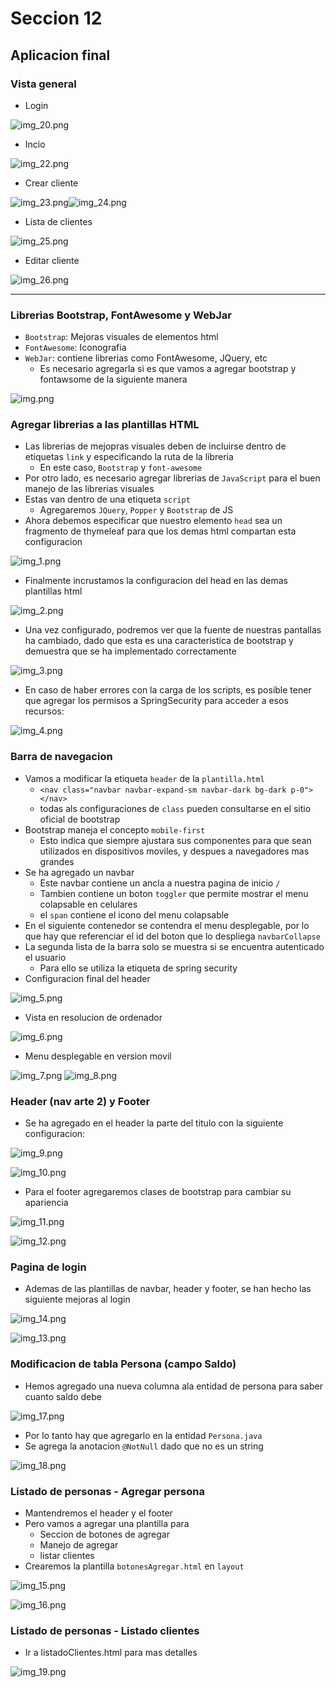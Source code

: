 # Seccion 12
## Aplicacion final

### Vista general
- Login

![img_20.png](img_20.png)

- Incio

![img_22.png](img_22.png)

- Crear cliente

![img_23.png](img_23.png)![img_24.png](img_24.png)

- Lista de clientes

![img_25.png](img_25.png)

- Editar cliente

![img_26.png](img_26.png)

________________________________

### Librerias Bootstrap, FontAwesome y WebJar
- `Bootstrap`: Mejoras visuales de elementos html
- `FontAwesome`: Iconografia
- `WebJar`: contiene librerias como FontAwesome, JQuery, etc
  - Es necesario agregarla si es que vamos a agregar bootstrap y fontawsome de la siguiente manera

![img.png](img.png)

### Agregar librerias a las plantillas HTML
- Las librerias de mejopras visuales deben de incluirse dentro de etiquetas `link` y especificando la ruta de la libreria
  - En este caso, `Bootstrap` y `font-awesome`
- Por otro lado, es necesario agregar librerias de `JavaScript` para el buen manejo de las librerias visuales
- Estas van dentro de una etiqueta `script`
  - Agregaremos `JQuery`, `Popper` y `Bootstrap` de JS
- Ahora debemos especificar que nuestro elemento `head` sea un fragmento de thymeleaf para que los demas html compartan esta configuracion

![img_1.png](img_1.png)

- Finalmente incrustamos la configuracion del head en las demas plantillas html

![img_2.png](img_2.png)

- Una vez configurado, podremos ver que la fuente de nuestras pantallas ha cambiado, dado que esta es una caracteristica de bootstrap y demuestra que se ha implementado correctamente

![img_3.png](img_3.png)

- En caso de haber errores con la carga de los scripts, es posible tener que agregar los permisos a SpringSecurity para acceder a esos recursos:

![img_4.png](img_4.png)

### Barra de navegacion
- Vamos a modificar la etiqueta `header` de la `plantilla.html`
  - `<nav class="navbar navbar-expand-sm navbar-dark bg-dark p-0"></nav>`
  - todas als configuraciones de `class` pueden consultarse en el sitio oficial de bootstrap
- Bootstrap maneja el concepto `mobile-first`
  - Esto indica que siempre ajustara sus componentes para que sean utilizados en dispositivos moviles, y despues a navegadores mas grandes
- Se ha agregado un navbar
  - Este navbar contiene un ancla a nuestra pagina de inicio `/`
  - Tambien contiene un boton `toggler` que permite mostrar el menu colapsable en celulares
  - el `span` contiene el icono del menu colapsable
- En el siguiente contenedor se contendra el menu desplegable, por lo que hay que referenciar el id del boton que lo despliega `navbarCollapse`
- La segunda lista de la barra solo se muestra si se encuentra autenticado el usuario
  - Para ello se utiliza la etiqueta de spring security
- Configuracion final del header

![img_5.png](img_5.png)

- Vista en resolucion de ordenador 

![img_6.png](img_6.png)

- Menu desplegable en version movil

![img_7.png](img_7.png)
![img_8.png](img_8.png)

### Header (nav arte 2) y Footer 
- Se ha agregado en el header la parte del titulo con la siguiente configuracion:

![img_9.png](img_9.png)

![img_10.png](img_10.png)

- Para el footer agregaremos clases de bootstrap para cambiar su apariencia 

![img_11.png](img_11.png)

![img_12.png](img_12.png)

### Pagina de login
- Ademas de las plantillas de navbar, header y footer, se han hecho las siguiente mejoras al login 

![img_14.png](img_14.png)

![img_13.png](img_13.png)

### Modificacion de tabla Persona (campo Saldo)
- Hemos agregado una nueva columna  ala entidad de persona para saber cuanto saldo debe

![img_17.png](img_17.png)

- Por lo tanto hay que agregarlo en la entidad `Persona.java`
- Se agrega la anotacion `@NotNull` dado que no es un string

![img_18.png](img_18.png)

### Listado de personas - Agregar persona
- Mantendremos el header y el footer
- Pero vamos a agregar una plantilla para
  - Seccion de botones de agregar
  - Manejo de agregar
  - listar clientes
- Crearemos la plantilla `botonesAgregar.html` en `layout`

![img_15.png](img_15.png)

![img_16.png](img_16.png)

### Listado de personas - Listado clientes
- Ir a listadoClientes.html para mas detalles

![img_19.png](img_19.png)

